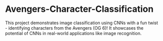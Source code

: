 # Avengers-Character-Classification
This project demonstrates image classification using CNNs with a fun twist - identifying characters from the Avengers (OG 6)! It showcases the potential of CNNs in real-world applications like image recognition.
